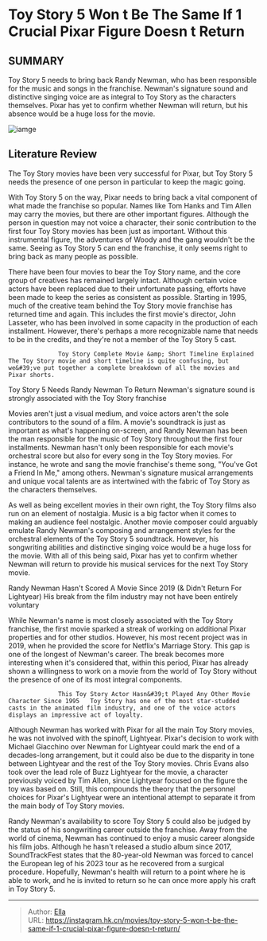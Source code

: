 # Toy Story 5 Won t Be The Same If 1 Crucial Pixar Figure Doesn t Return


## SUMMARY 



  Toy Story 5 needs to bring back Randy Newman, who has been responsible for the music and songs in the franchise.   Newman&#39;s signature sound and distinctive singing voice are as integral to Toy Story as the characters themselves.   Pixar has yet to confirm whether Newman will return, but his absence would be a huge loss for the movie.  

![iamge](https://static1.srcdn.com/wordpress/wp-content/uploads/2024/01/toy-story-5-won-t-be-the-same-if-1-crucial-pixar-figure-doesn-t-return.jpg)

## Literature Review

The Toy Story movies have been very successful for Pixar, but Toy Story 5 needs the presence of one person in particular to keep the magic going.




With Toy Story 5 on the way, Pixar needs to bring back a vital component of what made the franchise so popular. Names like Tom Hanks and Tim Allen may carry the movies, but there are other important figures. Although the person in question may not voice a character, their sonic contribution to the first four Toy Story movies has been just as important. Without this instrumental figure, the adventures of Woody and the gang wouldn&#39;t be the same. Seeing as Toy Story 5 can end the franchise, it only seems right to bring back as many people as possible.




There have been four movies to bear the Toy Story name, and the core group of creatives has remained largely intact. Although certain voice actors have been replaced due to their unfortunate passing, efforts have been made to keep the series as consistent as possible. Starting in 1995, much of the creative team behind the Toy Story movie franchise has returned time and again. This includes the first movie&#39;s director, John Lasseter, who has been involved in some capacity in the production of each installment. However, there&#39;s perhaps a more recognizable name that needs to be in the credits, and they&#39;re not a member of the Toy Story 5 cast.

                  Toy Story Complete Movie &amp; Short Timeline Explained   The Toy Story movie and short timeline is quite confusing, but we&#39;ve put together a complete breakdown of all the movies and Pixar shorts.   


 Toy Story 5 Needs Randy Newman To Return 
Newman&#39;s signature sound is strongly associated with the Toy Story franchise
         




Movies aren&#39;t just a visual medium, and voice actors aren&#39;t the sole contributors to the sound of a film. A movie&#39;s soundtrack is just as important as what&#39;s happening on-screen, and Randy Newman has been the man responsible for the music of Toy Story throughout the first four installments. Newman hasn&#39;t only been responsible for each movie&#39;s orchestral score but also for every song in the Toy Story movies. For instance, he wrote and sang the movie franchise&#39;s theme song, &#34;You&#39;ve Got a Friend In Me,&#34; among others. Newman&#39;s signature musical arrangements and unique vocal talents are as intertwined with the fabric of Toy Story as the characters themselves.

As well as being excellent movies in their own right, the Toy Story films also run on an element of nostalgia. Music is a big factor when it comes to making an audience feel nostalgic. Another movie composer could arguably emulate Randy Newman&#39;s composing and arrangement styles for the orchestral elements of the Toy Story 5 soundtrack. However, his songwriting abilities and distinctive singing voice would be a huge loss for the movie. With all of this being said, Pixar has yet to confirm whether Newman will return to provide his musical services for the next Toy Story movie.






 Randy Newman Hasn&#39;t Scored A Movie Since 2019 (&amp; Didn&#39;t Return For Lightyear) 
His break from the film industry may not have been entirely voluntary
          

While Newman&#39;s name is most closely associated with the Toy Story franchise, the first movie sparked a streak of working on additional Pixar properties and for other studios. However, his most recent project was in 2019, when he provided the score for Netflix&#39;s Marriage Story. This gap is one of the longest of Newman&#39;s career. The break becomes more interesting when it&#39;s considered that, within this period, Pixar has already shown a willingness to work on a movie from the world of Toy Story without the presence of one of its most integral components.

                  This Toy Story Actor Hasn&#39;t Played Any Other Movie Character Since 1995   Toy Story has one of the most star-studded casts in the animated film industry, and one of the voice actors displays an impressive act of loyalty.   




Although Newman has worked with Pixar for all the main Toy Story movies, he was not involved with the spinoff, Lightyear. Pixar&#39;s decision to work with Michael Giacchino over Newman for Lightyear could mark the end of a decades-long arrangement, but it could also be due to the disparity in tone between Lightyear and the rest of the Toy Story movies. Chris Evans also took over the lead role of Buzz Lightyear for the movie, a character previously voiced by Tim Allen, since Lightyear focused on the figure the toy was based on. Still, this compounds the theory that the personnel choices for Pixar&#39;s Lightyear were an intentional attempt to separate it from the main body of Toy Story movies.

Randy Newman&#39;s availability to score Toy Story 5 could also be judged by the status of his songwriting career outside the franchise. Away from the world of cinema, Newman has continued to enjoy a music career alongside his film jobs. Although he hasn&#39;t released a studio album since 2017, SoundTrackFest states that the 80-year-old Newman was forced to cancel the European leg of his 2023 tour as he recovered from a surgical procedure. Hopefully, Newman&#39;s health will return to a point where he is able to work, and he is invited to return so he can once more apply his craft in Toy Story 5.






---

> Author: [Ella](https://instagram.hk.cn/)  
> URL: https://instagram.hk.cn/movies/toy-story-5-won-t-be-the-same-if-1-crucial-pixar-figure-doesn-t-return/  

